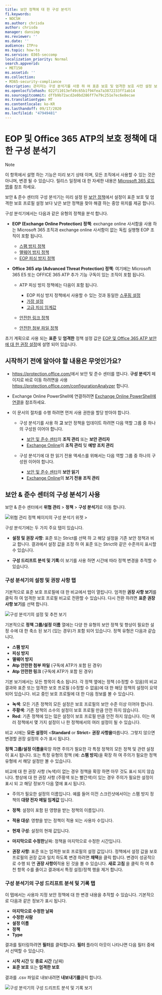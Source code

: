 ```yaml
---
title: 보안 정책에 대 한 구성 분석기
f1.keywords:
- NOCSH
ms.author: chrisda
author: chrisda
manager: dansimp
ms.reviewer: ''
ms.date: ''
audience: ITPro
ms.topic: how-to
ms.service: O365-seccomp
localization_priority: Normal
search.appverid:
- MET150
ms.assetid: ''
ms.collection:
- M365-security-compliance
description: 관리자는 구성 분석기를 사용 하 여 표준 보호 및 엄격한 보호 사전 설정 보안 정책 아래에 있는 보안 정책을 찾아서 수정 하는 방법을 확인할 수 있습니다.
ms.openlocfilehash: 022f11013ef49c65b1f94fea7a3872233ff1ab14
ms.sourcegitcommit: dffb9b72acd2e0bd286ff7e79c251e7ec6e8ecae
ms.translationtype: MT
ms.contentlocale: ko-KR
ms.lasthandoff: 09/17/2020
ms.locfileid: "47949481"
---
```

# <a name="configuration-analyzer-for-protection-policies-in-eop-and-office-365-atp"></a>EOP 및 Office 365 ATP의 보호 정책에 대 한 구성 분석기

> [!NOTE]
> 이 항목에서 설명 하는 기능은 미리 보기 상태 이며, 모든 조직에서 사용할 수 있는 것은 아니며, 변경 될 수 있습니다. 릴리스 일정에 대 한 자세한 내용은 [Microsoft 365 로드맵](https://www.microsoft.com/microsoft-365/roadmap?filters=&searchterms=config%2Canalyzer)를 참조 하세요.

보안 & 준수 센터의 구성 분석기는 미리 설정 된 [보안 정책](preset-security-policies.md)에서 설정이 표준 보호 및 엄격한 보호 프로필 설정 보다 낮은 보안 정책을 찾아 해결 하는 중앙 위치를 제공 합니다.

구성 분석기에서는 다음과 같은 유형의 정책을 분석 합니다.

- **EOP (Exchange Online Protection) 정책**: exchange online 사서함을 사용 하는 Microsoft 365 조직과 exchange online 사서함이 없는 독립 실행형 EOP 조직이 포함 됩니다.
  
  - [스팸 방지 정책](configure-your-spam-filter-policies.md)
  - [맬웨어 방지 정책](configure-anti-malware-policies.md)
  - [EOP 피싱 방지 정책](set-up-anti-phishing-policies.md#spoof-settings)

- **Office 365 atp (Advanced Threat Protection) 정책**: 여기에는 Microsoft 365 E5 또는 OFFICE 365 ATP 추가 기능 구독이 있는 조직이 포함 됩니다.

  - ATP 피싱 방지 정책에는 다음이 포함 됩니다.

    - EOP 피싱 방지 정책에서 사용할 수 있는 것과 동일한 [스푸핑 설정](set-up-anti-phishing-policies.md#spoof-settings)
    - [가장 설정](set-up-anti-phishing-policies.md#impersonation-settings-in-atp-anti-phishing-policies)
    - [고급 피싱 임계값](set-up-anti-phishing-policies.md#advanced-phishing-thresholds-in-atp-anti-phishing-policies)

  - [안전한 링크 정책](recommended-settings-for-eop-and-office365-atp.md#safe-links-policy-settings-in-custom-policies-for-specific-users)

  - [안전한 첨부 파일 정책](recommended-settings-for-eop-and-office365-atp.md#safe-attachments-policy-settings-in-custom-policies-for-specific-users)

초기 계획으로 사용 되는 **표준** 및 **엄격한** 정책 설정 값은 [EOP 및 Office 365 ATP 보안에 대 한 권장 설정](recommended-settings-for-eop-and-office365-atp.md)에 설명 되어 있습니다.

## <a name="what-do-you-need-to-know-before-you-begin"></a>시작하기 전에 알아야 할 내용은 무엇인가요?

- <https://protection.office.com/>에서 보안 및 준수 센터를 엽니다. **구성 분석기** 페이지로 바로 이동 하려면을 사용 <https://protection.office.com/configurationAnalyzer> 합니다.

- Exchange Online PowerShell에 연결하려면 [Exchange Online PowerShell에 연결](https://docs.microsoft.com/powershell/exchange/connect-to-exchange-online-powershell)을 참조하세요.

- 이 문서의 절차를 수행 하려면 먼저 사용 권한을 할당 받아야 합니다.

  - 구성 분석기를 사용 하 **고** 보안 정책을 업데이트 하려면 다음 역할 그룹 중 하나의 구성원 이어야 합니다.

    - [보안 및 준수 센터](permissions-in-the-security-and-compliance-center.md)의 **조직 관리** 또는 **보안 관리자**
    - [Exchange Online](https://docs.microsoft.com/Exchange/permissions-exo/permissions-exo#role-groups)의 **조직 관리** 및 **예방 조치 관리**

  - 구성 분석기에 대 한 읽기 전용 액세스를 위해서는 다음 역할 그룹 중 하나의 구성원 이어야 합니다.

    - [보안 및 준수 센터](permissions-in-the-security-and-compliance-center.md)의 **보안 읽기**
    - [Exchange Online](https://docs.microsoft.com/Exchange/permissions-exo/permissions-exo#role-groups)의 **보기 전용 조직 관리**

## <a name="use-the-configuration-analyzer-in-the-security--compliance-center"></a>보안 & 준수 센터의 구성 분석기 사용

보안 & 준수 센터에서 **위협 관리** \> **정책** \> **구성 분석기**로 이동 합니다.

![위협 관리 정책 페이지의 구성 분석기 위젯 \>](../../media/configuration-analyzer-widget.png)

구성 분석기에는 두 가지 주요 탭이 있습니다.

- **설정 및 권장 사항**: 표준 또는 Strict를 선택 하 고 해당 설정을 기존 보안 정책과 비교 합니다. 결과에서 설정 값을 조정 하 여 표준 또는 Strict와 같은 수준까지 표시할 수 있습니다.

- **구성 드리프트 분석 및 기록**:이 보기를 사용 하면 시간에 따라 정책 변경을 추적할 수 있습니다.

### <a name="setting-and-recommendations-tab-in-the-configuration-analyzer"></a>구성 분석기의 설정 및 권장 사항 탭

기본적으로 표준 보호 프로필에 대 한 비교에서 탭이 열립니다. 엄격한 **권장 사항 보기**를 클릭 하 여 엄격한 보호 프로필 비교로 전환할 수 있습니다. 다시 전환 하려면 **표준 권장 사항 보기**를 선택 합니다.

![구성 분석기의 설정 및 추천 보기](../../media/configuration-analyzer-settings-and-recommendations-view.png)

기본적으로 **정책 그룹/설정 이름** 열에는 다양 한 유형의 보안 정책 및 향상이 필요한 설정 수에 대 한 축소 된 보기 (있는 경우)가 포함 되어 있습니다. 정책 유형은 다음과 같습니다.

- **스팸 방지**
- **피싱 방지**
- **맬웨어 방지**
- **Atp 안전한 첨부 파일** (구독에 ATP가 포함 된 경우)
- **Atp 안전한 링크** (구독에 ATP가 포함 된 경우)

기본 보기에서는 모든 항목이 축소 됩니다. 각 정책 옆에는 정책 (수정할 수 있음)의 비교 결과와 표준 또는 엄격한 보호 프로필 (수정할 수 없음)에 대 한 해당 정책의 설정이 요약 되어 있습니다. 비교 중인 보호 프로필에 대 한 다음 정보를 볼 수 있습니다.

- **녹색**: 모든 기존 정책의 모든 설정은 보호 프로필의 보안 수준 이상 이어야 합니다.
- **주황색**: 기존 정책의 소수의 설정이 보호 프로필 만큼 안전 하지 않습니다.
- **Red**: 기존 정책에 있는 많은 설정이 보호 프로필 만큼 안전 하지 않습니다. 이는 여러 정책에서 몇 가지 설정이 나 한 정책에서의 여러 설정이 될 수 있습니다.

비교 시에는 **모든 설정이** \<**Standard** or **Strict**\> **권장 사항을**따릅니다. 그렇지 않으면 변경할 권장 설정의 수가 표시 됩니다.

**정책 그룹/설정 이름을**확장 하면 주의가 필요한 각 특정 정책의 모든 정책 및 관련 설정이 표시 됩니다. 또는 특정 유형의 정책 (예: **스팸 방지**)을 확장 하 여 주의가 필요한 정책 유형에 서 해당 설정만 볼 수 있습니다.

비교에 대 한 권장 사항 (녹색)이 없는 경우 정책을 확장 하면 아무 것도 표시 되지 않습니다. 향상에 대 한 권장 사항 (주황색 또는 빨간색)이 있는 경우 주의가 필요한 설정이 표시 되 고 해당 정보가 다음 열에 표시 됩니다.

- 주의가 필요한 설정의 이름입니다. 예를 들어 이전 스크린샷에서이는 스팸 방지 정책의 **대량 전자 메일 임계값** 입니다.

- **정책**: 설정이 포함 된 영향을 받는 정책의 이름입니다.

- **적용 대상**: 영향을 받는 정책이 적용 되는 사용자 수입니다.

- **현재 구성**: 설정의 현재 값입니다.

- **마지막으로 수정한**날짜: 정책을 마지막으로 수정한 시간입니다.

- **권장 사항**: 표준 또는 엄격한 보호 프로필의 설정 값입니다. 정책에서 설정 값을 보호 프로필의 권장 값과 일치 하도록 변경 하려면 **채택**을 클릭 합니다. 변경이 성공적으로 수행 되 면 **권장 사항이**적용 된 것을 볼 수 있습니다. **새로 고침** 을 클릭 하 여 추천 항목 수를 줄이고 결과에서 특정 설정/정책 행을 제거 합니다.

### <a name="configuration-drift-analysis-and-history-tab-in-the-configuration-analyzer"></a>구성 분석기의 구성 드리프트 분석 및 기록 탭

이 탭에서는 사용자 지정 보안 정책에 대 한 변경 내용을 추적할 수 있습니다. 기본적으로 다음과 같은 정보가 표시 됩니다.

- **마지막으로 수정한 날짜**
- **수정한 사람**
- **설정 이름**
- **정책**
- **Type**

결과를 필터링하려면 **필터**를 클릭합니다. **필터** 플라이 아웃이 나타나면 다음 필터 중에서 선택할 수 있습니다.

- **시작 시간** 및 **종료 시간** (날짜)
- **표준 보호** 또는 **엄격한 보호**

결과를 .csv 파일로 내보내려면 **내보내기를**클릭 합니다.

![구성 분석기의 구성 드리프트 분석 및 기록 보기](../../media/configuration-analyzer-configuration-drift-analysis-view.png)
